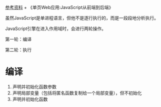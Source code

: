 [参考资料](https://juejin.im/post/5d36b06af265da1ba84ad143#comment )  + 《单页Web应用:JavaScript从前端到后端》



虽然JavaScript是单进程语言，但他不是逐行执行的，而是一段段地分析执行。

JavaScript引擎在进入作用域时，会进行两轮操作。

第一轮：编译

第二轮：执行

# 编译

1. 声明并初始化函数参数
2. 声明局部变量（包括将匿名函数复制给一个局部变量），但不初始化
3. 声明并初始化函数

